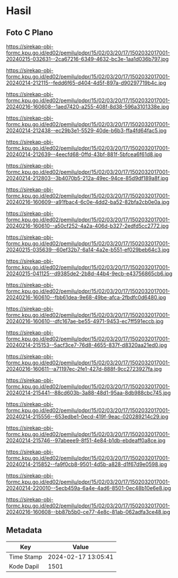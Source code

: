# Hasil

## Foto C Plano

https://sirekap-obj-formc.kpu.go.id/ed02/pemilu/pdpr/15/02/03/20/17/1502032017001-20240215-032631--2ca67216-6349-4632-bc3e-1aa1d036b797.jpg

https://sirekap-obj-formc.kpu.go.id/ed02/pemilu/pdpr/15/02/03/20/17/1502032017001-20240214-212115--fedd6f65-d404-4d5f-897a-d90297719b4c.jpg

https://sirekap-obj-formc.kpu.go.id/ed02/pemilu/pdpr/15/02/03/20/17/1502032017001-20240216-160608--1aed7420-a255-408f-8d38-596a3101338e.jpg

https://sirekap-obj-formc.kpu.go.id/ed02/pemilu/pdpr/15/02/03/20/17/1502032017001-20240214-212438--ec29b3e1-5529-40de-b6b3-ffa4fd64fac5.jpg

https://sirekap-obj-formc.kpu.go.id/ed02/pemilu/pdpr/15/02/03/20/17/1502032017001-20240214-212639--4eecfd68-0ffd-43bf-881f-5bfcea6f61d8.jpg

https://sirekap-obj-formc.kpu.go.id/ed02/pemilu/pdpr/15/02/03/20/17/1502032017001-20240214-212803--3b4070b5-212a-49ec-94ce-85d9df189a8f.jpg

https://sirekap-obj-formc.kpu.go.id/ed02/pemilu/pdpr/15/02/03/20/17/1502032017001-20240216-160609--a91fbac4-6c0e-4dd2-ba52-82bfa2cb0e0a.jpg

https://sirekap-obj-formc.kpu.go.id/ed02/pemilu/pdpr/15/02/03/20/17/1502032017001-20240216-160610--a50cf252-4a2a-406d-b327-2edfd5cc2772.jpg

https://sirekap-obj-formc.kpu.go.id/ed02/pemilu/pdpr/15/02/03/20/17/1502032017001-20240215-035639--60ef32b7-6a14-4a2e-b551-ef029beb64c3.jpg

https://sirekap-obj-formc.kpu.go.id/ed02/pemilu/pdpr/15/02/03/20/17/1502032017001-20240215-041125--d9385de2-2b8d-44b4-9ecb-e43756865cb6.jpg

https://sirekap-obj-formc.kpu.go.id/ed02/pemilu/pdpr/15/02/03/20/17/1502032017001-20240216-160610--fbb61dea-9e68-49be-afca-2fbdfc0d6480.jpg

https://sirekap-obj-formc.kpu.go.id/ed02/pemilu/pdpr/15/02/03/20/17/1502032017001-20240216-160610--dfc167ae-be55-4971-9453-ec7ff591eccb.jpg

https://sirekap-obj-formc.kpu.go.id/ed02/pemilu/pdpr/15/02/03/20/17/1502032017001-20240214-215153--5acf3ce7-76d8-4655-837f-d8320aa21ed0.jpg

https://sirekap-obj-formc.kpu.go.id/ed02/pemilu/pdpr/15/02/03/20/17/1502032017001-20240216-160611--a71197ec-2fe1-427d-888f-9cc2723927fa.jpg

https://sirekap-obj-formc.kpu.go.id/ed02/pemilu/pdpr/15/02/03/20/17/1502032017001-20240214-215441--88cd603b-3a88-48d1-95aa-8db988cbc745.jpg

https://sirekap-obj-formc.kpu.go.id/ed02/pemilu/pdpr/15/02/03/20/17/1502032017001-20240214-215556--653edbe1-0ecd-419f-9eac-020289214c29.jpg

https://sirekap-obj-formc.kpu.go.id/ed02/pemilu/pdpr/15/02/03/20/17/1502032017001-20240214-215746--97abeee9-8f51-4e84-b1db-ebdeaff0a8ce.jpg

https://sirekap-obj-formc.kpu.go.id/ed02/pemilu/pdpr/15/02/03/20/17/1502032017001-20240214-215852--fa9f0cb8-9501-4d5b-a828-d1f67d9e0598.jpg

https://sirekap-obj-formc.kpu.go.id/ed02/pemilu/pdpr/15/02/03/20/17/1502032017001-20240214-220010--5ecb459a-6a4e-4ad6-8501-0ec48b10e6e8.jpg

https://sirekap-obj-formc.kpu.go.id/ed02/pemilu/pdpr/15/02/03/20/17/1502032017001-20240216-160608--bb87b5b0-ce77-4e8c-81ab-062adfa3ce48.jpg


## Metadata

| Key        | Value               |
| ---------- | ------------------- |
| Time Stamp | 2024-02-17 13:05:41 |
| Kode Dapil | 1501                |



